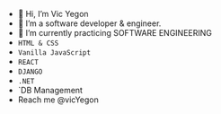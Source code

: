 - 👋 Hi, I’m Vic Yegon
- 👀 I’m a software developer & engineer.
- 🌱 I’m currently practicing SOFTWARE ENGINEERING 
- `HTML & CSS`
- `Vanilla JavaScript`
- `REACT`
- `DJANGO`
- `.NET`
- `DB Management
- Reach me @vicYegon 

<!---
vicYegon/vicYegon is a ✨ special ✨ repository because its `README.md` (this file) appears on your GitHub profile.
You can click the Preview link to take a look at your changes.
--->
